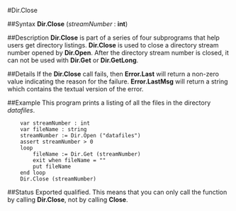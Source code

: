 
#Dir.Close

##Syntax
**Dir.Close** (_streamNumber_ : **int**)



##Description
**Dir.Close** is part of a series of four subprograms that help users get directory listings. **Dir.Close** is used to close a directory stream number opened by **Dir.Open**. After the directory stream number is closed, it can not be used with **Dir.Get** or **Dir.GetLong**.



##Details
If the **Dir.Close** call fails, then **Error.Last** will return a non-zero value indicating the reason for the failure. **Error.LastMsg** will return a string which contains the textual version of the error.



##Example
This program prints a listing of all the files in the directory _datafiles_.


        var streamNumber : int
        var fileName : string
        streamNumber := Dir.Open ("datafiles")
        assert streamNumber > 0
        loop
            fileName := Dir.Get (streamNumber)
            exit when fileName = ""
            put fileName
        end loop
        Dir.Close (streamNumber)
##Status
Exported qualified.
This means that you can only call the function by calling **Dir.Close**, not by calling **Close**.


